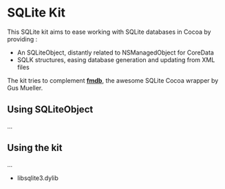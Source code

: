 SQLite Kit
==========

This SQLite kit aims to ease working with SQLite databases in Cocoa by providing :

* An SQLiteObject, distantly related to NSManagedObject for CoreData
* SQLK structures, easing database generation and updating from XML files

The kit tries to complement **[fmdb][]**, the awesome SQLite Cocoa wrapper by Gus Mueller.

[fmdb]: https://github.com/ccgus/fmdb


Using SQLiteObject
------------------

...


Using the kit
-------------

...

- libsqlite3.dylib

